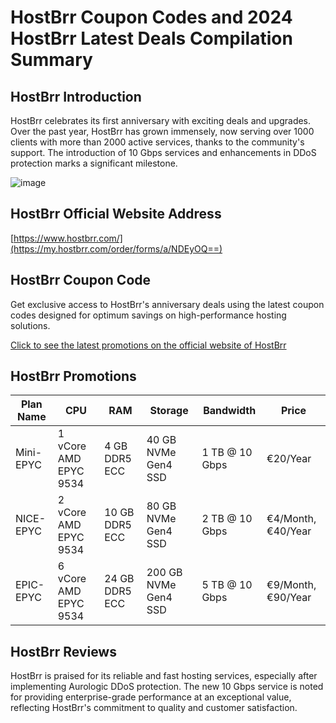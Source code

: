# HostBrr Coupon Codes and 2024 HostBrr Latest Deals Compilation Summary

## HostBrr Introduction
HostBrr celebrates its first anniversary with exciting deals and upgrades. Over the past year, HostBrr has grown immensely, now serving over 1000 clients with more than 2000 active services, thanks to the community's support. The introduction of 10 Gbps services and enhancements in DDoS protection marks a significant milestone.

![image](https://github.com/hanakefough/HostBrr/assets/167743342/23b70197-ff46-4064-981e-7f58f10cb441)


## HostBrr Official Website Address
[https://www.hostbrr.com/](https://my.hostbrr.com/order/forms/a/NDEyOQ==)

## HostBrr Coupon Code
Get exclusive access to HostBrr's anniversary deals using the latest coupon codes designed for optimum savings on high-performance hosting solutions.

[Click to see the latest promotions on the official website of HostBrr](https://my.hostbrr.com/order/forms/a/NDEyOQ==)

## HostBrr Promotions
| Plan Name  | CPU        | RAM         | Storage         | Bandwidth        | Price         |
|------------|------------|-------------|-----------------|------------------|---------------|
| Mini-EPYC  | 1 vCore AMD EPYC 9534 | 4 GB DDR5 ECC | 40 GB NVMe Gen4 SSD | 1 TB @ 10 Gbps | €20/Year      |
| NICE-EPYC  | 2 vCore AMD EPYC 9534 | 10 GB DDR5 ECC | 80 GB NVMe Gen4 SSD | 2 TB @ 10 Gbps | €4/Month, €40/Year |
| EPIC-EPYC  | 6 vCore AMD EPYC 9534 | 24 GB DDR5 ECC | 200 GB NVMe Gen4 SSD | 5 TB @ 10 Gbps | €9/Month, €90/Year |

## HostBrr Reviews
HostBrr is praised for its reliable and fast hosting services, especially after implementing Aurologic DDoS protection. The new 10 Gbps service is noted for providing enterprise-grade performance at an exceptional value, reflecting HostBrr's commitment to quality and customer satisfaction.
